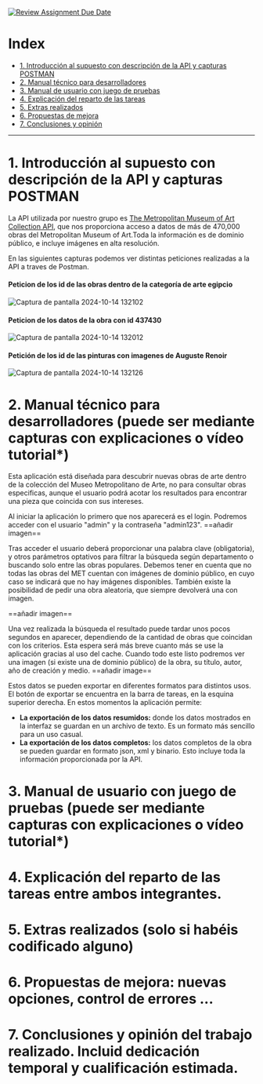 [![Review Assignment Due Date](https://classroom.github.com/assets/deadline-readme-button-22041afd0340ce965d47ae6ef1cefeee28c7c493a6346c4f15d667ab976d596c.svg)](https://classroom.github.com/a/JkDJUAAN)

# Index
- [1. Introducción al supuesto con descripción de la API y capturas POSTMAN](#1-introducción-al-supuesto-con-descripción-de-la-api-y-capturas-postman)
- [2. Manual técnico para desarrolladores](#2-manual-técnico-para-desarrolladores-puede-ser-mediante-capturas-con-explicaciones-o-vídeo-tutorial) 
- [3. Manual de usuario con juego de pruebas](#3-manual-de-usuario-con-juego-de-pruebas-puede-ser-mediante-capturas-con-explicaciones-o-vídeo-tutorial) 
- [4. Explicación del reparto de las tareas](#4-explicación-del-reparto-de-las-tareas-entre-ambos-integrantes) 
- [5. Extras realizados](#5-extras-realizados-solo-si-habéis-codificado-alguno) 
- [6. Propuestas de mejora](#6-propuestas-de-mejora-nuevas-opciones-control-de-errores-) 
- [7. Conclusiones y opinión](#7-conclusiones-y-opinión-del-trabajo-realizado-incluid-dedicación-temporal-y-cualificación-estimada)

---

# 1. Introducción al supuesto con descripción de la API y capturas POSTMAN
La API utilizada por nuestro grupo es [The Metropolitan Museum of Art Collection API](https://metmuseum.github.io/), que nos proporciona acceso a datos de más de 470,000 obras del Metropolitan Museum of Art.Toda la información es de dominio público, e incluye imágenes en alta resolución.

En las siguientes capturas podemos ver distintas peticiones realizadas a la API a traves de Postman.

#### Peticion de los id de las obras dentro de la categoría de arte egipcio
![Captura de pantalla 2024-10-14 132102](https://github.com/user-attachments/assets/d180770d-4170-4652-ac3b-68f9fcf4d163)

#### Peticion de los datos de la obra con id 437430
![Captura de pantalla 2024-10-14 132012](https://github.com/user-attachments/assets/e18c0f99-9568-433b-8a3e-d7d6b1283655)

#### Petición de los id de las pinturas con imagenes de Auguste Renoir
![Captura de pantalla 2024-10-14 132126](https://github.com/user-attachments/assets/732e174e-65f4-4e98-8449-6bd8f2ecfe0f)


# 2. Manual técnico para desarrolladores (puede ser mediante capturas con explicaciones o vídeo tutorial*)

Esta aplicación está  diseñada para descubrir nuevas obras de arte dentro de la colección del Museo Metropolitano de Arte, no para consultar obras especificas, aunque el usuario podrá acotar los resultados para encontrar una pieza que coincida con sus intereses. 

Al iniciar la aplicación lo primero que nos aparecerá es el login. Podremos acceder con el usuario "admin" y la contraseña "admin123". 
==añadir imagen==

Tras acceder el usuario deberá proporcionar una palabra clave (obligatoria), y otros parámetros optativos para filtrar la búsqueda según departamento o buscando solo entre las obras populares. Debemos tener en cuenta que no todas las obras del MET cuentan con imágenes de dominio público, en cuyo caso se indicará que no hay imágenes disponibles. También existe la posibilidad de pedir una obra aleatoria, que siempre devolverá una con imagen.

==añadir imagen==

Una vez realizada la búsqueda el resultado puede tardar unos pocos segundos en aparecer, dependiendo de la cantidad de obras que coincidan con los criterios. Esta espera será más breve cuanto más se use la aplicación gracias al uso del cache. 
Cuando todo este listo podremos ver una imagen (si existe una de dominio público) de la obra, su título, autor, año de creación y medio.
==añadir image==

Estos datos se pueden exportar en diferentes formatos para distintos usos. El botón de exportar se encuentra en la barra de tareas, en la esquina superior derecha. En estos momentos la aplicación permite:
- **La exportación de los datos resumidos:** donde los datos mostrados en la interfaz se guardan en un archivo de texto. Es un formato más sencillo para un uso casual.
- **La exportación de los datos completos:** los datos completos de la obra se pueden guardar en formato json, xml y binario. Esto incluye toda la información proporcionada por la API.
# 3. Manual de usuario con juego de pruebas (puede ser mediante capturas con explicaciones o vídeo tutorial*)
# 4. Explicación del reparto de las tareas entre ambos integrantes.
# 5. Extras realizados (solo si habéis codificado alguno)
# 6. Propuestas de mejora: nuevas opciones, control de errores ...
# 7. Conclusiones y opinión del trabajo realizado. Incluid dedicación temporal y cualificación estimada.

